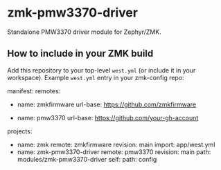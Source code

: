 # zmk-pmw3370-driver

Standalone PMW3370 driver module for Zephyr/ZMK.

## How to include in your ZMK build

Add this repository to your top-level `west.yml` (or include it in your workspace).
Example `west.yml` entry in your zmk-config repo:

manifest:
remotes:
- name: zmkfirmware
url-base: https://github.com/zmkfirmware

- name: pmw3370
url-base: https://github.com/your-gh-account

projects:
- name: zmk
remote: zmkfirmware
revision: main
import: app/west.yml
- name: zmk-pmw3370-driver
remote: pmw3370
revision: main
path: modules/zmk-pmw3370-driver
self:
path: config

